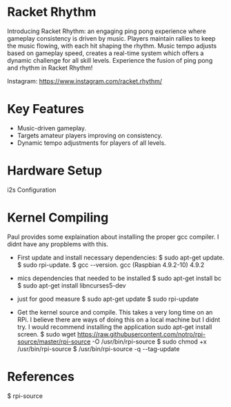 # Racket Rhythm
Introducing Racket Rhythm: an engaging ping pong experience where gameplay consistency is driven by music. Players maintain rallies to keep the music flowing, with each hit shaping the rhythm. Music tempo adjusts based on gameplay speed, creates a real-time system which offers a dynamic challenge for all skill levels. Experience the fusion of ping pong and rhythm in Racket Rhythm!

Instagram: https://www.instagram.com/racket.rhythm/

# Key Features
* Music-driven gameplay.
* Targets amateur players improving on consistency.
* Dynamic tempo adjustments for players of all levels.

# Hardware Setup
i2s Configuration

# Kernel Compiling
Paul provides some explaination about installing the proper gcc compiler. I didnt have any propblems with this.

* First update and install necessary dependencies:
  $ sudo apt-get update.
  $ sudo rpi-update.
  $ gcc --version.
  gcc (Raspbian 4.9.2-10) 4.9.2
  
* mics dependencies that needed to be installed
  $ sudo apt-get install bc
  $ sudo apt-get install libncurses5-dev
  
* just for good measure
  $ sudo apt-get update
  $ sudo rpi-update

* Get the kernel source and compile. This takes a very long time on an RPi. I believe there are ways of doing this on a local machine but I didnt try. I would recommend installing the application sudo apt-get install screen.
  $ sudo wget https://raw.githubusercontent.com/notro/rpi-source/master/rpi-source -O /usr/bin/rpi-source
  $ sudo chmod +x /usr/bin/rpi-source
  $ /usr/bin/rpi-source -q --tag-update

# References

  $ rpi-source


  
